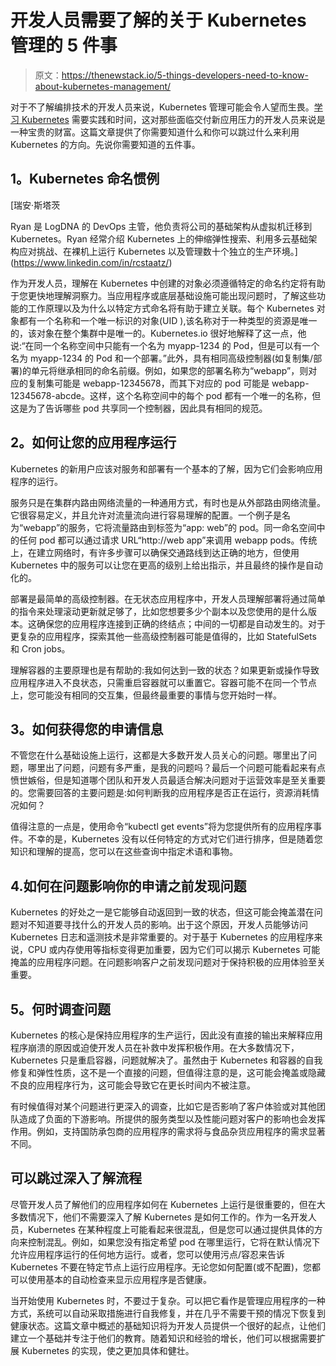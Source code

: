 # 开发人员需要了解的关于 Kubernetes 管理的 5 件事

> 原文：<https://thenewstack.io/5-things-developers-need-to-know-about-kubernetes-management/>

对于不了解编排技术的开发人员来说，Kubernetes 管理可能会令人望而生畏。[学习 Kubernetes](https://www.logdna.com/learn-kubernetes/whats-hard-about-learning-kubernetes) 需要实践和时间，这对那些面临交付新应用压力的开发人员来说是一种宝贵的财富。这篇文章提供了你需要知道什么和你可以跳过什么来利用 Kubernetes 的方向。先说你需要知道的五件事。

## **1。Kubernetes 命名惯例**

 [瑞安·斯塔茨

Ryan 是 LogDNA 的 DevOps 主管，他负责将公司的基础架构从虚拟机迁移到 Kubernetes。Ryan 经常介绍 Kubernetes 上的伸缩弹性搜索、利用多云基础架构应对挑战、在裸机上运行 Kubernetes 以及管理数十个独立的生产环境。](https://www.linkedin.com/in/rcstaatz/) 

作为开发人员，理解在 Kubernetes 中创建的对象必须遵循特定的命名约定将有助于您更快地理解洞察力。当应用程序或底层基础设施可能出现问题时，了解这些功能的工作原理以及为什么以特定方式命名将有助于建立关联。每个 Kubernetes 对象都有一个名称和一个唯一标识的对象(UID ),该名称对于一种类型的资源是唯一的，该对象在整个集群中是唯一的。Kubernetes.io 很好地解释了这一点，他说:“在同一个名称空间中只能有一个名为 myapp-1234 的 Pod，但是可以有一个名为 myapp-1234 的 Pod 和一个部署。”此外，具有相同高级控制器(如复制集/部署)的单元将继承相同的命名前缀。例如，如果您的部署名称为“webapp”，则对应的复制集可能是 webapp-12345678，而其下对应的 pod 可能是 webapp-12345678-abcde。这样，这个名称空间中的每个 pod 都有一个唯一的名称，但这是为了告诉哪些 pod 共享同一个控制器，因此具有相同的规范。

## **2。如何让您的应用程序运行**

Kubernetes 的新用户应该对服务和部署有一个基本的了解，因为它们会影响应用程序的运行。

服务只是在集群内路由网络流量的一种通用方式，有时也是从外部路由网络流量。它很容易定义，并且允许对流量流向进行容易理解的配置。一个例子是名为“webapp”的服务，它将流量路由到标签为“app: web”的 pod。同一命名空间中的任何 pod 都可以通过请求 URL“http://web app”来调用 webapp pods。传统上，在建立网络时，有许多步骤可以确保交通路线到达正确的地方，但使用 Kubernetes 中的服务可以让您在更高的级别上给出指示，并且最终的操作是自动化的。

部署是最简单的高级控制器。在无状态应用程序中，开发人员理解部署将通过简单的指令来处理滚动更新就足够了，比如您想要多少个副本以及您使用的是什么版本。这确保您的应用程序连接到正确的终结点；中间的一切都是自动发生的。对于更复杂的应用程序，探索其他一些高级控制器可能是值得的，比如 StatefulSets 和 Cron jobs。

理解容器的主要原理也是有帮助的:我如何达到一致的状态？如果更新或操作导致应用程序进入不良状态，只需重启容器就可以重置它。容器可能不在同一个节点上，您可能没有相同的交互集，但最终最重要的事情与您开始时一样。

## **3。如何获得您的申请信息**

不管您在什么基础设施上运行，这都是大多数开发人员关心的问题。哪里出了问题，哪里出了问题，问题有多严重，是我的问题吗？最后一个问题可能看起来有点愤世嫉俗，但是知道哪个团队和开发人员最适合解决问题对于运营效率是至关重要的。您需要回答的主要问题是:如何判断我的应用程序是否正在运行，资源消耗情况如何？

值得注意的一点是，使用命令“kubectl get events”将为您提供所有的应用程序事件。不幸的是，Kubernetes 没有以任何特定的方式对它们进行排序，但是随着您知识和理解的提高，您可以在这些查询中指定术语和事物。

## 4.如何**在问题影响你的申请之前发现问题**

Kubernetes 的好处之一是它能够自动返回到一致的状态，但这可能会掩盖潜在问题对不知道要寻找什么的开发人员的影响。出于这个原因，开发人员能够访问 Kubernetes 日志和遥测技术是非常重要的。对于基于 Kubernetes 的应用程序来说，CPU 或内存使用等指标变得更加重要，因为它们可以揭示 Kubernetes 可能掩盖的应用程序问题。在问题影响客户之前发现问题对于保持积极的应用体验至关重要。

## **5。何时调查问题**

Kubernetes 的核心是保持应用程序的生产运行，因此没有直接的输出来解释应用程序崩溃的原因或迫使开发人员在补救中发挥积极作用。在大多数情况下，Kubernetes 只是重启容器，问题就解决了。虽然由于 Kubernetes 和容器的自我修复和弹性性质，这不是一个直接的问题，但值得注意的是，这可能会掩盖或隐藏不良的应用程序行为，这可能会导致它在更长时间内不被注意。

有时候值得对某个问题进行更深入的调查，比如它是否影响了客户体验或对其他团队造成了负面的下游影响。所提供的服务类型以及性能问题对客户的影响也会发挥作用。例如，支持国防承包商的应用程序的需求将与食品杂货应用程序的需求显著不同。

## 可以跳过**深入了解流程**

尽管开发人员了解他们的应用程序如何在 Kubernetes 上运行是很重要的，但在大多数情况下，他们不需要深入了解 Kubernetes 是如何工作的。作为一名开发人员，Kubernetes 在某种程度上可能看起来很混乱，但是您可以通过提供具体的方向来控制混乱。例如，如果您没有指定希望 pod 在哪里运行，它将在默认情况下允许应用程序运行的任何地方运行。或者，您可以使用污点/容忍来告诉 Kubernetes 不要在特定节点上运行应用程序。无论您如何配置(或不配置)，您都可以使用基本的自动检查来显示应用程序是否健康。

当开始使用 Kubernetes 时，不要过于复杂。可以把它看作是管理应用程序的一种方式，系统可以自动采取措施进行自我修复，并在几乎不需要干预的情况下恢复到健康状态。这篇文章中概述的基础知识将为开发人员提供一个很好的起点，让他们建立一个基础并专注于他们的教育。随着知识和经验的增长，他们可以根据需要扩展 Kubernetes 的实现，使之更加具体和健壮。

<svg xmlns:xlink="http://www.w3.org/1999/xlink" viewBox="0 0 68 31" version="1.1"><title>Group</title> <desc>Created with Sketch.</desc></svg>